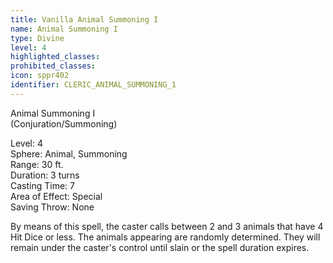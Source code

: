 ```yaml
---
title: Vanilla Animal Summoning I
name: Animal Summoning I
type: Divine
level: 4
highlighted_classes: 
prohibited_classes: 
icon: sppr402
identifier: CLERIC_ANIMAL_SUMMONING_1
---
```

Animal Summoning I   
(Conjuration/Summoning)  
  
Level: 4  
Sphere: Animal, Summoning   
Range: 30 ft.  
Duration: 3 turns  
Casting Time: 7   
Area of Effect: Special   
Saving Throw: None   
  
By means of this spell, the caster calls between 2 and 3 animals that have 4 Hit Dice or less. The animals appearing are randomly determined. They will remain under the caster's control until slain or the spell duration expires.  
